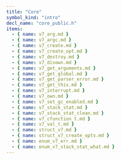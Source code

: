 ```yaml
---
title: "Core"
symbol_kind: "intro"
decl_name: "core_public.h"
items:
  - { name: v7_arg.md }
  - { name: v7_argc.md }
  - { name: v7_create.md }
  - { name: v7_create_opt.md }
  - { name: v7_destroy.md }
  - { name: v7_disown.md }
  - { name: v7_get_arguments.md }
  - { name: v7_get_global.md }
  - { name: v7_get_parser_error.md }
  - { name: v7_get_this.md }
  - { name: v7_interrupt.md }
  - { name: v7_own.md }
  - { name: v7_set_gc_enabled.md }
  - { name: v7_stack_stat.md }
  - { name: v7_stack_stat_clean.md }
  - { name: v7_cfunction_t.md }
  - { name: v7_val_t.md }
  - { name: struct_v7.md }
  - { name: struct_v7_create_opts.md }
  - { name: enum_v7_err.md }
  - { name: enum_v7_stack_stat_what.md }
---
```




